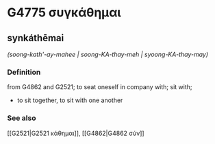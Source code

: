 # G4775 συγκάθημαι

## synkáthēmai

_(soong-kath'-ay-mahee | soong-KA-thay-meh | syoong-KA-thay-may)_

### Definition

from G4862 and G2521; to seat oneself in company with; sit with; 

- to sit together, to sit with one another

### See also

[[G2521|G2521 κάθημαι]], [[G4862|G4862 σύν]]
